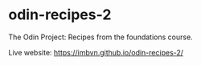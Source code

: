 # odin-recipes-2

The Odin Project: Recipes from the foundations course.

Live website: https://imbvn.github.io/odin-recipes-2/